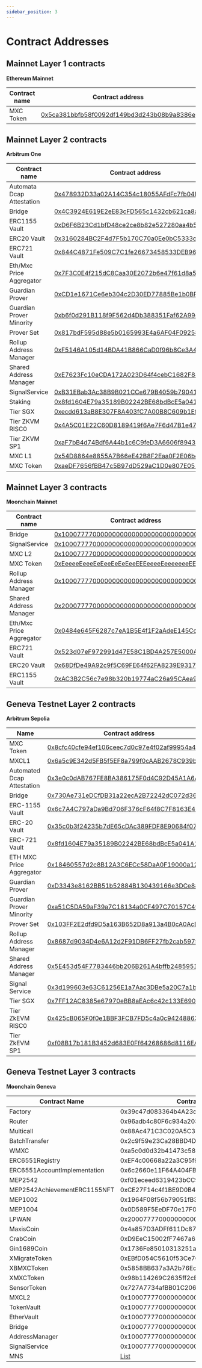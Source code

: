 ```yaml
---
sidebar_position: 3
---
```


# Contract Addresses



## Mainnet Layer 1 contracts

**Ethereum Mainnet**

| Contract name | Contract address                                             |
| ------------- | ------------------------------------------------------------ |
| MXC Token     | [0x5ca381bbfb58f0092df149bd3d243b08b9a8386e](https://etherscan.io/token/0x5ca381bbfb58f0092df149bd3d243b08b9a8386e) |



## Mainnet Layer 2 contracts

**Arbitrum One**

| Contract name             | Contract address                                             |
| ------------------------- | ------------------------------------------------------------ |
| Automata Dcap Attestation | [0x478932D33a02A14C354c18055AFdFc7fb04E1cA5](https://arbiscan.io/address/0x478932D33a02A14C354c18055AFdFc7fb04E1cA5) |
| Bridge                    | [0x4C3924E619E2eE83cFD565c1432cb621ca8af7A0](https://arbiscan.io/address/0x4C3924E619E2eE83cFD565c1432cb621ca8af7A0) |
| ERC1155 Vault             | [0xD6F6B23Cd1bfD48ce2ce8b82e527280aa4b53b14](https://arbiscan.io/address/0xD6F6B23Cd1bfD48ce2ce8b82e527280aa4b53b14) |
| ERC20 Vault               | [0x3160284BC2F4d7F5b170C70a0Ee0bC5333c7F39e](https://arbiscan.io/address/0x3160284BC2F4d7F5b170C70a0Ee0bC5333c7F39e) |
| ERC721 Vault              | [0x844C4871Fe509C7C1fe26673458533DEB96025f8](https://arbiscan.io/address/0x844C4871Fe509C7C1fe26673458533DEB96025f8) |
| Eth/Mxc Price Aggregator  | [0x7F3C0E4f215dC8Caa30E2072b6e47f61d8a57811](https://arbiscan.io/address/0x7F3C0E4f215dC8Caa30E2072b6e47f61d8a57811) |
| Guardian Prover           | [0xCD1e1671Ce6eb304c2D30ED77885Be1b0BF96aD6](https://arbiscan.io/address/0xCD1e1671Ce6eb304c2D30ED77885Be1b0BF96aD6) |
| Guardian Prover Minority  | [0xb6f0d291B118f9F562d4Db388351Faf62A99c921](https://arbiscan.io/address/0xb6f0d291B118f9F562d4Db388351Faf62A99c921) |
| Prover Set                | [0x817bdF595d88e5b0165993E4a6AF04F092584Fb7](https://arbiscan.io/address/0x817bdF595d88e5b0165993E4a6AF04F092584Fb7) |
| Rollup Address Manager    | [0xF5146A105d14BDA41B866CaD0f96b8Ce3A4F19dF](https://arbiscan.io/address/0xF5146A105d14BDA41B866CaD0f96b8Ce3A4F19dF) |
| Shared Address Manager    | [0xE7623Fc10eCDA172A023D64f4cebC1682F84BB26](https://arbiscan.io/address/0xE7623Fc10eCDA172A023D64f4cebC1682F84BB26) |
| SignalService             | [0xB31EBab3Ac38B9B021CCe679B4059b790413Fa4E](https://arbiscan.io/address/0xB31EBab3Ac38B9B021CCe679B4059b790413Fa4E) |
| Staking                   | [0x8fd1604E79a35189B02242BE68bdBcE5a041A1C4](https://arbiscan.io/address/0x8fd1604E79a35189B02242BE68bdBcE5a041A1C4) |
| Tier SGX                  | [0xecdd613aB8E307F8A403fC7A00B8C609b1Ef22bE](https://arbiscan.io/address/0xecdd613aB8E307F8A403fC7A00B8C609b1Ef22bE) |
| Tier ZKVM RISC0           | [0x4A5C01E22C60D8189419f6Ae7F6d47B1e470FC5b](https://arbiscan.io/address/0x4A5C01E22C60D8189419f6Ae7F6d47B1e470FC5b) |
| Tier ZKVM SP1             | [0xaF7bB4d74Bdf6A44b1c6C9feD3A6606f8943064d](https://arbiscan.io/address/0xaF7bB4d74Bdf6A44b1c6C9feD3A6606f8943064d) |
| MXC L1                    | [0x54D8864e8855A7B66eE42B8F2Eaa0F2E06bd641a](https://arbiscan.io/address/0x54D8864e8855A7B66eE42B8F2Eaa0F2E06bd641a) |
| MXC Token                 | [0xaeDF7656fBB47c5B97dD529aC1D0e807E051f2dd](https://arbiscan.io/address/0xaeDF7656fBB47c5B97dD529aC1D0e807E051f2dd) |



## Mainnet Layer 3 contracts

**Moonchain Mainnet**

| Contract name            | Contract address                                             |
| ------------------------ | ------------------------------------------------------------ |
| Bridge                   | [0x1000777700000000000000000000000000000003](https://explorer.moonchain.com/address/0x1000777700000000000000000000000000000003) |
| SignalService            | [0x1000777700000000000000000000000000000007](https://explorer.moonchain.com/address/0x1000777700000000000000000000000000000007) |
| MXC L2                   | [0x1000777700000000000000000000000000000001](https://explorer.moonchain.com/address/0x1000777700000000000000000000000000000001) |
| MXC Token                | [0xEeeeeEeeeEeEeeEeEeEeeEEEeeeeEeeeeeeeEEeE](https://explorer.moonchain.com/address/0xEeeeeEeeeEeEeeEeEeEeeEEEeeeeEeeeeeeeEEeE) |
| Rollup Address Manager   | [0x1000777700000000000000000000000000000006](https://explorer.moonchain.com/address/0x1000777700000000000000000000000000000006) |
| Shared Address Manager   | [0x2000777700000000000000000000000000000002](https://explorer.moonchain.com/address/0x2000777700000000000000000000000000000002) |
| Eth/Mxc Price Aggregator | [0x0484e645F6287c7eA1B5E4f1F2aAdeE145Cc581e](https://explorer.moonchain.com/address/0x0484e645F6287c7eA1B5E4f1F2aAdeE145Cc581e) |
| ERC721 Vault             | [0x523d07eF972991d47E58C1BD4A257E5000Ac684A](https://explorer.moonchain.com/address/0x523d07eF972991d47E58C1BD4A257E5000Ac684A) |
| ERC20 Vault              | [0x68DfDe49A92c9f5C69FE64f62FA8239E931779bd](https://explorer.moonchain.com/address/0x68DfDe49A92c9f5C69FE64f62FA8239E931779bd) |
| ERC1155 Vault            | [0xAC3B2C56c7e98b320b19774aC26a95CAea9cb72d](https://explorer.moonchain.com/address/0xAC3B2C56c7e98b320b19774aC26a95CAea9cb72d) |





## Geneva Testnet Layer 2 contracts

**Arbitrum Sepolia**

| Name      | Contract address                                                                                                   |
|-----------|--------------------------------------------------------------------------------------------------------------------|
| MXC Token | [0x8cfc40cfe94ef106ceec7d0c97e4f02af99954a4](https://sepolia.arbiscan.io/token/0x8cfc40cfe94ef106ceec7d0c97e4f02af99954a4) |
| MXCL1| [0x6a5c9E342d5FB5f5EF8a799f0cAAB2678C939b0B](https://sepolia.arbiscan.io/address/0x6a5c9E342d5FB5f5EF8a799f0cAAB2678C939b0B)|
| Automated Dcap Attestation | [0x3e0c0dAB767FE8BA386175F0d4C92D45A1A6A4Df](https://sepolia.arbiscan.io/address/0x3e0c0dAB767FE8BA386175F0d4C92D45A1A6A4Df) |
| Bridge| [0x730Ae731eDCfDB31a22ecA2B72242dC072d36336](https://sepolia.arbiscan.io/address/0x730Ae731eDCfDB31a22ecA2B72242dC072d36336)|
| ERC-1155 Vault | [0x6c7A4C797aDa9Bd706F376cF64f8C7F8163E4262](https://sepolia.arbiscan.io/address/0x6c7A4C797aDa9Bd706F376cF64f8C7F8163E4262) |
| ERC-20 Vault | [0x35c0b3f24235b7dE65cDAc389FDF8E90684f0748](https://sepolia.arbiscan.io/address/0x35c0b3f24235b7dE65cDAc389FDF8E90684f0748)|
| ERC-721 Vault | [0x8fd1604E79a35189B02242BE68bdBcE5a041A1C4](https://sepolia.arbiscan.io/address/0x8fd1604E79a35189B02242BE68bdBcE5a041A1C4) |
| ETH MXC Price Aggregator | [0x18460557d2c8B12A3C6ECc58DaA0F19000a12B28](https://sepolia.arbiscan.io/address/0x18460557d2c8B12A3C6ECc58DaA0F19000a12B28)|
| Guardian Prover | [0xD3343e8162BB51b52884B130439166e3DCe8851F](https://sepolia.arbiscan.io/address/0xD3343e8162BB51b52884B130439166e3DCe8851F) |
| Guardian Prover Minority | [0xa51C5DA59aF39a7C18134a0CF497C70157C49476](https://sepolia.arbiscan.io/address/0xa51C5DA59aF39a7C18134a0CF497C70157C49476)|
| Prover Set | [0x103FF2E2dfd9D5a163B652D8a913a4B0cA0AcBbB](https://sepolia.arbiscan.io/address/0x103FF2E2dfd9D5a163B652D8a913a4B0cA0AcBbB) |
| Rollup Address Manager | [0x8687d9034D4e6A12d2F91DB6FF27fb2cab5979D9](https://sepolia.arbiscan.io/address/0x8687d9034D4e6A12d2F91DB6FF27fb2cab5979D9)|
| Shared Address Manager | [0x5E453d54F7783446bb206B261A4bffb24859512f](https://sepolia.arbiscan.io/address/0x5E453d54F7783446bb206B261A4bffb24859512f)|
| Signal Service  | [0x3d199603e63C61256E1a7Aac3DBe5a20C7a1bEB1](https://sepolia.arbiscan.io/address/0x3d199603e63C61256E1a7Aac3DBe5a20C7a1bEB1)|
| Tier SGX  | [0x7FF12AC8385e67970eBB8aEAc6c42c133E690649](https://sepolia.arbiscan.io/address/0x7FF12AC8385e67970eBB8aEAc6c42c133E690649)|
| Tier ZkEVM RISC0  | [0x425cB065F0f0e1BBF3FCB7FD5c4a0c94248863a6](https://sepolia.arbiscan.io/address/0x425cB065F0f0e1BBF3FCB7FD5c4a0c94248863a6)|
| Tier ZkEVM SP1  | [0xf08B17b181B3452d683E0Ff64268686d8116EA61](https://sepolia.arbiscan.io/address/0xf08B17b181B3452d683E0Ff64268686d8116EA61)|



## Geneva Testnet Layer 3 contracts

**Moonchain Geneva**

| Contract Name | Contract Address | TAG | DEPLOYER |
|----------------|-------------------|------|----------|
| Factory | 0x39c47d083364b4A23d085c7945Fac9d42457d8C7 | Uniswap | 0x52f60448790E485F38f2Aa9c867CD0DD647c0b73 |
| Router | 0x96adb4c80F6c934a20303d4b88f935F967299d5e | Uniswap | 0x52f60448790E485F38f2Aa9c867CD0DD647c0b73 |
| Multicall | 0x88Ac471C3C020A5C3bD16Ec6756eeD81dc2C8E54 | Uniswap | 0x52f60448790E485F38f2Aa9c867CD0DD647c0b73 |
| BatchTransfer | 0x2c9f59e23Ca28BBD4DfDbDBada7A09eD47bDcc92 | Uniswap | 0x52f60448790E485F38f2Aa9c867CD0DD647c0b73 |
| WMXC | 0xa5c0d0d32b41473c581a979deab01651d1f5eff5 | Uniswap | 0x52f60448790E485F38f2Aa9c867CD0DD647c0b73 |
| ERC6551Registry | 0xEF4c00668a22a3C95f98A5D7468773f98c8C431b | MEP2542 | 0x52f60448790E485F38f2Aa9c867CD0DD647c0b73 |
| ERC6551AccountImplementation | 0x6c2660e11F64A404FB5023abe668799DCF899d09 | MEP2542 | 0x52f60448790E485F38f2Aa9c867CD0DD647c0b73 |
| MEP2542 | 0xf01eceed6319423bCC953889CB8F35E7084df1dF | MEP2542 | 0x52f60448790E485F38f2Aa9c867CD0DD647c0b73 |
| MEP2542AchievementERC1155NFT | 0xCE27F14c4f1BE9D0B4489E4B62C9809E20534e70 | MEP2542 |  |
| MEP1002 | 0x1964F08f56b79051fB3AE9a2C4d8D92A059b1237 |  | 0x52f60448790E485F38f2Aa9c867CD0DD647c0b73 |
| MEP1004 | 0x0D589F5EeDF70e17F053CBb93760Db7E418603F6 |  | 0x52f60448790E485F38f2Aa9c867CD0DD647c0b73 |
| LPWAN | 0x2000777700000000000000000000000000000001 |  | 0x52f60448790E485F38f2Aa9c867CD0DD647c0b73 |
| MaxisCoin | 0x4a857D3ADFf611Dc87593a82d1129bAc1cf2eB1D | MEP2542,ISOToken | 0x52f60448790E485F38f2Aa9c867CD0DD647c0b73 |
| CrabCoin | 0xD9EeC15002fF7467a6841EDF6ea2D1048BaBc7c4 | MEP2542,ISOToken | 0x52f60448790E485F38f2Aa9c867CD0DD647c0b73 |
| Gin1689Coin | 0x1736Fe85010313251a99A66f8600e817Ac4aE126 | MEP2542,ISOToken | 0x52f60448790E485F38f2Aa9c867CD0DD647c0b73 |
| XMigrateToken | 0xEBfD054C5610f53Ce7CA04791bb245A422a528Db | MEP2542 |  |  
| XBMXCToken | 0x5858BB637a3A2b76Ed64C9D71DB7708A57b6CC03 | MEP2542 | 0x52f60448790E485F38f2Aa9c867CD0DD647c0b73 |
| XMXCToken | 0x98b114269C2635ff2cB03F0526feb246d1082B4C | MEP2542 |  |
| SensorToken | 0x727A7734afBB01C20681Cdd4F68b98F53ddD521b | MEP2542,ISOToken | 0x52f60448790E485F38f2Aa9c867CD0DD647c0b73 |
| MXCL2 | 0x1000777700000000000000000000000000000001 | Moonchain | 0x52f60448790E485F38f2Aa9c867CD0DD647c0b73 |
| TokenVault | 0x1000777700000000000000000000000000000002 | Moonchain | 0x52f60448790E485F38f2Aa9c867CD0DD647c0b73 |
| EtherVault | 0x1000777700000000000000000000000000000003 | Moonchain | 0x52f60448790E485F38f2Aa9c867CD0DD647c0b73 |
| Bridge | 0x1000777700000000000000000000000000000004 | Moonchain | 0x52f60448790E485F38f2Aa9c867CD0DD647c0b73 |
| AddressManager | 0x1000777700000000000000000000000000000006 | Moonchain | 0x52f60448790E485F38f2Aa9c867CD0DD647c0b73 |
| SignalService | 0x1000777700000000000000000000000000000007 | Moonchain | 0x52f60448790E485F38f2Aa9c867CD0DD647c0b73 |
| MNS | [List](https://github.com/MXCzkEVM/mns-contracts/tree/main/deployments/geneva) | Moonchain | 0x52f60448790E485F38f2Aa9c867CD0DD647c0b73 |